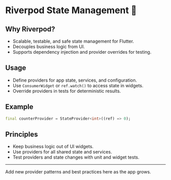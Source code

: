 # Riverpod State Management 💙

## Why Riverpod?
- Scalable, testable, and safe state management for Flutter.
- Decouples business logic from UI.
- Supports dependency injection and provider overrides for testing.

## Usage
- Define providers for app state, services, and configuration.
- Use `ConsumerWidget` or `ref.watch()` to access state in widgets.
- Override providers in tests for deterministic results.

## Example
```dart
final counterProvider = StateProvider<int>((ref) => 0);
```

## Principles
- Keep business logic out of UI widgets.
- Use providers for all shared state and services.
- Test providers and state changes with unit and widget tests.

---
Add new provider patterns and best practices here as the app grows.
